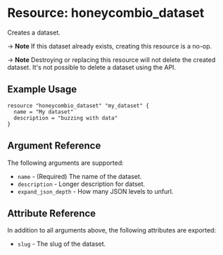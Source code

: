 # Resource: honeycombio_dataset

Creates a dataset.

-> **Note** If this dataset already exists, creating this resource is a no-op.

-> **Note** Destroying or replacing this resource will not delete the created dataset. It's not possible to delete a dataset using the API.

## Example Usage

```hcl
resource "honeycombio_dataset" "my_dataset" {
  name = "My dataset"
  description = "buzzing with data"
}
```

## Argument Reference

The following arguments are supported:

* `name` - (Required) The name of the dataset.
* `description` - Longer description for datset.
* `expand_json_depth` - How many JSON levels to unfurl.

## Attribute Reference

In addition to all arguments above, the following attributes are exported:

* `slug` - The slug of the dataset.
